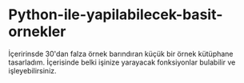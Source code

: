 # Python-ile-yapilabilecek-basit-ornekler
İçeririnsde 30'dan falza örnek barındıran küçük bir örnek kütüphane tasarladım. İçerisinde belki işinize yarayacak fonksiyonlar bulabilir ve işleyebilirsiniz. 
